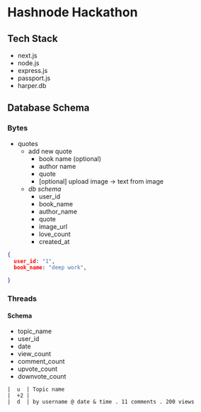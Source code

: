 # Hashnode Hackathon

## Tech Stack

- next.js
- node.js
- express.js
- passport.js
- harper.db


## Database Schema 

### Bytes

- quotes
  - add new quote
    - book name (optional)
    - author name
    - quote
    - [optional] upload image -> text from image
  - *db schema*
    - user_id
    - book_name
    - author_name
    - quote
    - image_url
    - love_count
    - created_at

```json
{
  user_id: "1",
  book_name: "deep work",

}
```

### Threads

#### Schema

- topic_name
- user_id
- date
- view_count
- comment_count
- upvote_count
- downvote_count


```
|  u  | Topic name  
|  +2 | 
|  d  | by username @ date & time . 11 comments . 200 views
```





